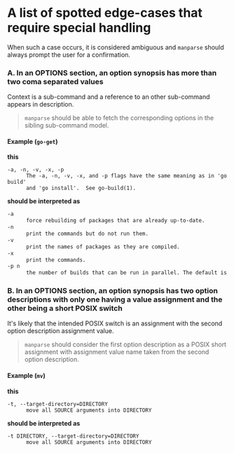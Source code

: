 # A list of spotted edge-cases that require special handling

When such a case occurs, it is considered ambiguous and `manparse` should always prompt the user for a confirmation.

### A. In an OPTIONS section, an option synopsis has more than two coma separated values

Context is a sub-command and a reference to an other sub-command appears in description.

> `manparse` should be able to fetch the corresponding options in the sibling sub-command model.

#### Example (`go-get`)
**this**
```
-a, -n, -v, -x, -p
      The -a, -n, -v, -x, and -p flags have the same meaning as in 'go build'
      and 'go install'.  See go-build(1).
```

**should be interpreted as**
``` xml
-a
      force rebuilding of packages that are already up-to-date.
-n
      print the commands but do not run them.
-v
      print the names of packages as they are compiled.
-x
      print the commands.
-p n
      the number of builds that can be run in parallel. The default is the number of CPUs available.
```

### B. In an OPTIONS section, an option synopsis has two option descriptions with only one having a value assignment and the other being a short POSIX switch

It's likely that the intended POSIX switch is an assignment with the second option description assignment value.

> `manparse` should consider the first option description as a POSIX short assignment with assignment value name taken from the second option description.

#### Example (`mv`)

**this**
```
-t, --target-directory=DIRECTORY
      move all SOURCE arguments into DIRECTORY
```

**should be interpreted as**
```
-t DIRECTORY, --target-directory=DIRECTORY
      move all SOURCE arguments into DIRECTORY
```